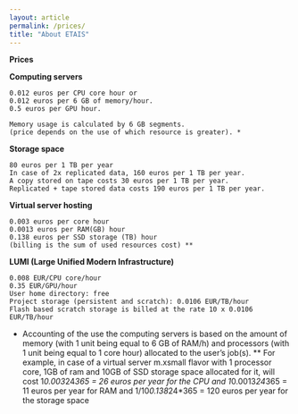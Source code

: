 ```yaml
---
layout: article
permalink: /prices/
title: "About ETAIS"
---
```


**Prices**

**Computing servers**

    0.012 euros per CPU core hour or
    0.012 euros per 6 GB of memory/hour.
    0.5 euros per GPU hour.

    Memory usage is calculated by 6 GB segments.
    (price depends on the use of which resource is greater). *

**Storage space**

    80 euros per 1 TB per year
    In case of 2x replicated data, 160 euros per 1 TB per year.
    A copy stored on tape costs 30 euros per 1 TB per year.
    Replicated + tape stored data costs 190 euros per 1 TB per year.


**Virtual server hosting**

    0.003 euros per core hour
    0.0013 euros per RAM(GB) hour
    0.138 euros per SSD storage (TB) hour
    (billing is the sum of used resources cost) **


**LUMI (Large Unified Modern Infrastructure)**

    0.008 EUR/CPU core/hour
    0.35 EUR/GPU/hour
    User home directory: free
    Project storage (persistent and scratch): 0.0106 EUR/TB/hour
    Flash based scratch storage is billed at the rate 10 x 0.0106 EUR/TB/hour

   
* Accounting of the use the computing servers is based on the amount of memory (with 1 unit being equal to 6 GB of RAM/h) and processors (with 1 unit being equal to 1 core hour) allocated to the user’s job(s).
** For example, in case of a virtual server m.xsmall flavor with 1 processor core, 1GB of ram and 10GB of SSD storage space allocated for it, will cost 1*0.003*24*365 = 26 euros per year for the CPU and 1*0.0013*24*365 = 11 euros per year for RAM and 1/10*0.138*24*365 = 120 euros per year for the storage space
